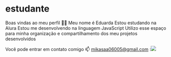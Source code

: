 # estudante

Boas vindas ao meu perfil 💙💙
Meu nome é Eduarda
Estou estudando na Alura
Estou me desenvolvendo na linguagem JavaScript
Utilizo esse espaço para minha organização e compartilhamento dos meu projetos desenvolvidos

Você pode entrar em contato comigo 📫
mikasaa06005@gmail.com :![](https://www.google.com/url?sa=i&url=https%3A%2F%2Finstax.com.br%2Fblog%2Ffoto%2Ffoto-de-por-do-sol%2F&psig=AOvVaw3qmNbhpoAbcNTc8CbingF9&ust=1718829924997000&source=images&cd=vfe&opi=89978449&ved=0CA8QjRxqFwoTCMjp6dCC5oYDFQAAAAAdAAAAABAE
)
